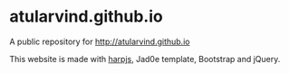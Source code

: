 # atularvind.github.io
A public repository for http://atularvind.github.io

This website is made with <a href="harpjs.com">harpjs</a>, Jad0e template, Bootstrap and jQuery.